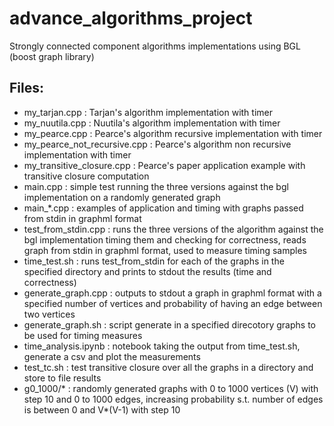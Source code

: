 # advance_algorithms_project
Strongly connected component algorithms implementations using BGL (boost graph library)

## Files:
-   my_tarjan.cpp : Tarjan's algorithm implementation with timer
-   my_nuutila.cpp : Nuutila's algorithm implementation with timer
-   my_pearce.cpp : Pearce's algorithm recursive implementation with timer
-   my_pearce_not_recursive.cpp : Pearce's algorithm non recursive implementation with timer
-   my_transitive_closure.cpp : Pearce's paper application example with transitive closure computation
-   main.cpp : simple test running the three versions against the bgl implementation on a randomly generated graph
-   main_*.cpp : examples of application and timing with graphs passed from stdin in graphml format
-   test_from_stdin.cpp : runs the three versions of the algorithm against the bgl implementation timing them and checking for correctness, reads graph from stdin in graphml format, used to measure timing samples
-   time_test.sh : runs test_from_stdin for each of the graphs in the specified directory and prints to stdout the results (time and correctness)
-   generate_graph.cpp : outputs to stdout a graph in graphml format with a specified number of vertices and probability of having an edge between two vertices
-   generate_graph.sh : script generate in a specified direcotory graphs to be used for timing measures
-   time_analysis.ipynb : notebook taking the output from time_test.sh, generate a csv and plot the measurements
-   test_tc.sh : test transitive closure over all the graphs in a directory and store to file results
-   g0_1000/* : randomly generated graphs with 0 to 1000 vertices (V) with step 10 and 0 to 1000 edges, increasing probability s.t. number of edges is between 0 and V*(V-1) with step 10
